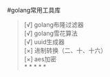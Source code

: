#golang常用工具库

> [√] golang布隆过滤器   
> [√] golang雪花算法    
> [√] uuid生成器   
> [×] 进制转换（二、十、十六）  
> [×] aes加密   
> * 
> * 
> *
> *
> *